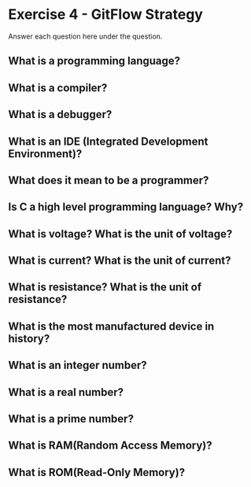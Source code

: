 # Exercise 4 - GitFlow Strategy

Answer each question here under the question.

## What is a programming language?

## What is a compiler?

## What is a debugger?

## What is an IDE (Integrated Development Environment)?

## What does it mean to be a programmer?

## Is C a high level programming language? Why?

## What is voltage? What is the unit of voltage?

## What is current? What is the unit of current?

## What is resistance? What is the unit of resistance?

## What is the most manufactured device in history?

## What is an integer number?

## What is a real number?

## What is a prime number?

## What is RAM(Random Access Memory)?

## What is ROM(Read-Only Memory)?
